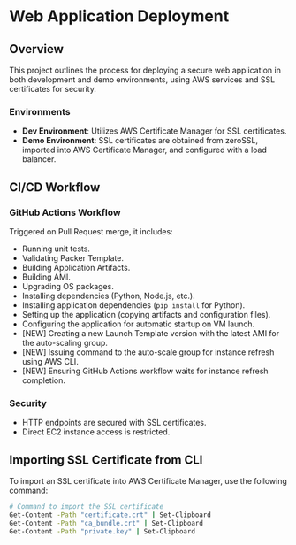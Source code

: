 # Web Application Deployment

## Overview

This project outlines the process for deploying a secure web application in both development and demo environments, using AWS services and SSL certificates for security.

### Environments

- **Dev Environment**: Utilizes AWS Certificate Manager for SSL certificates.
- **Demo Environment**: SSL certificates are obtained from zeroSSL, imported into AWS Certificate Manager, and configured with a load balancer.

## CI/CD Workflow

### GitHub Actions Workflow

Triggered on Pull Request merge, it includes:

- Running unit tests.
- Validating Packer Template.
- Building Application Artifacts.
- Building AMI.
- Upgrading OS packages.
- Installing dependencies (Python, Node.js, etc.).
- Installing application dependencies (`pip install` for Python).
- Setting up the application (copying artifacts and configuration files).
- Configuring the application for automatic startup on VM launch.
- [NEW] Creating a new Launch Template version with the latest AMI for the auto-scaling group.
- [NEW] Issuing command to the auto-scale group for instance refresh using AWS CLI.
- [NEW] Ensuring GitHub Actions workflow waits for instance refresh completion.

### Security

- HTTP endpoints are secured with SSL certificates.
- Direct EC2 instance access is restricted.

## Importing SSL Certificate from CLI

To import an SSL certificate into AWS Certificate Manager, use the following command:

```bash
# Command to import the SSL certificate
Get-Content -Path "certificate.crt" | Set-Clipboard
Get-Content -Path "ca_bundle.crt" | Set-Clipboard
Get-Content -Path "private.key" | Set-Clipboard
```
